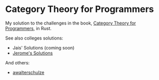 # Category Theory for Programmers

My solution to the challenges in the book, [Category Theory for Programmers],
in Rust.

See also colleges solutions:

* Jais' Solutions (coming soon)
* [Jerome's Solutions](https://github.com/jeropaul/category-theory/)

And others:

* [awalterschulze](https://github.com/awalterschulze/category-theory-for-programmers-challenges)

[Category Theory for Programmers]: https://bartoszmilewski.com/2014/10/28/category-theory-for-programmers-the-preface/
